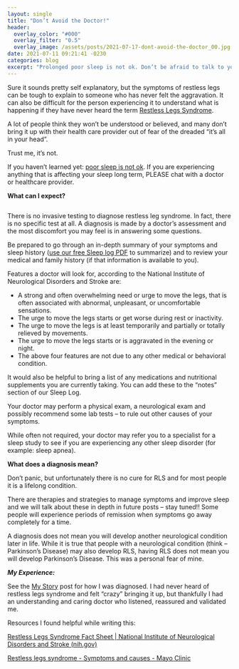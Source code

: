 ```yaml
---
layout: single
title: "Don’t Avoid the Doctor!"
header:
  overlay_color: "#000"
  overlay_filter: "0.5"
  overlay_image: /assets/posts/2021-07-17-dont-avoid-the-doctor_00.jpg
date: 2021-07-11 09:21:41 -0230
categories: blog
excerpt: "Prolonged poor sleep is not ok. Don’t be afraid to talk to your doctor if your sleep is suffering for any reason."
---
```


Sure it sounds pretty self explanatory, but the symptoms of restless legs can be tough to explain to someone who has never felt the aggravation. It can also be difficult for the person experiencing it to understand what is happening if they have never heard the term [Restless Legs Syndrome](/blog/what-is-rls/).

A lot of people think they won’t be understood or believed, and many don’t bring it up with their health care provider out of fear of the dreaded “it’s all in your head”.

Trust me, it’s not.

If you haven’t learned yet: [poor sleep is not ok](/blog/why-is-sleep-so-important/). If you are experiencing anything that is affecting your sleep long term, PLEASE chat with a doctor or healthcare provider.

**What can I expect?**

<img src="{{ site.url }}{{ site.baseurl }}/assets/posts/2021-07-17-dont-avoid-the-doctor_01.jpg" alt="">

There is no invasive testing to diagnose restless leg syndrome. In fact, there is no specific test at all. A diagnosis is made by a doctor’s assessment and the most discomfort you may feel is in answering some questions.

Be prepared to go through an in-depth summary of your symptoms and sleep history (<a target="_blank" href="https://raw.githubusercontent.com/twrc/twrc.github.io/main/assets/posts/HabitTracker.pdf">use our free Sleep log PDF</a> to summarize) and to review your medical and family history (if that information is available to you).

Features a doctor will look for, according to the National Institute of Neurological Disorders and Stroke are:

- A strong and often overwhelming need or urge to move the legs, that is often associated with abnormal, unpleasant, or uncomfortable sensations.
- The urge to move the legs starts or get worse during rest or inactivity.
- The urge to move the legs is at least temporarily and partially or totally relieved by movements. 
- The urge to move the legs starts or is aggravated in the evening or night.
- The above four features are not due to any other medical or behavioral condition.

It would also be helpful to bring a list of any medications and nutritional supplements you are currently taking. You can add these to the “notes” section of our Sleep Log.

Your doctor may perform a physical exam, a neurological exam and possibly recommend some lab tests – to rule out other causes of your symptoms.

While often not required, your doctor may refer you to a specialist for a sleep study to see if you are experiencing any other sleep disorder (for example: sleep apnea).

**What does a diagnosis mean?**

Don’t panic, but unfortunately there is no cure for RLS and for most people it is a lifelong condition. 

There are therapies and strategies to manage symptoms and improve sleep and we will talk about these in depth in future posts – stay tuned!!
Some people will experience periods of remission when symptoms go away completely for a time.

A diagnosis does not mean you will develop another neurological condition later in life. While it is true that people with a neurological condition (think – Parkinson’s Disease) may also develop RLS, having RLS does not mean you will develop Parkinson’s Disease. This was a personal fear of mine.

***My Experience:***

See the [My Story](/blog/my-story/) post for how I was diagnosed. I had never heard of restless legs syndrome  and felt “crazy” bringing it up, but thankfully I had an understanding and caring doctor who listened, reassured and validated me.

Resources I found helpful while writing this:

[Restless Legs Syndrome Fact Sheet \| National Institute of Neurological Disorders and Stroke \(nih.gov\)](https://www.ninds.nih.gov/Disorders/Patient-Caregiver-Education/Fact-Sheets/Restless-Legs-Syndrome-Fact-Sheet)

[Restless legs syndrome - Symptoms and causes - Mayo Clinic](https://www.mayoclinic.org/diseases-conditions/restless-legs-syndrome/symptoms-causes/syc-20377168)

